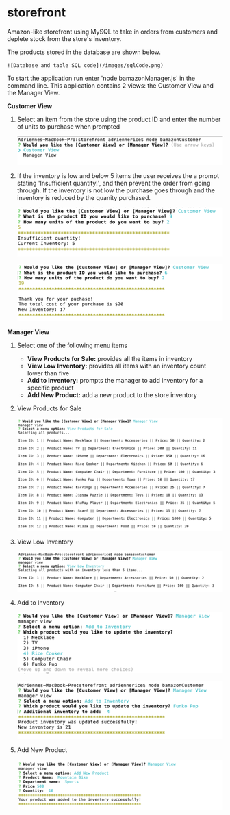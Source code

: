# storefront
Amazon-like storefront using MySQL to take in orders from customers and deplete stock from the store's inventory. 

The products stored in the database are shown below.

    ![Database and table SQL code](/images/sqlCode.png)

To start the application run enter 'node bamazonManager.js' in the command line. This application contains 2 views: the Customer View and the Manager View.

**Customer View**

 1) Select an item from the store using the product ID and enter the number of units to purchase when prompted

    ![Application prompt](/images/customerViewPrompt.png)

2) If the inventory is low and below 5 items the user receives the a prompt stating 'Insufficient quantity!', and then prevent the order from going through. If the inventory is not low the purchase goes through and the inventory is reduced by the quanity purchased.

    ![Inventory below 5 items](/images/customerPurchaseLow.png)

    ![Item purchased](/images/customerPurchase.png)
   

**Manager View**
 1) Select one of the following menu items
    - **View Products for Sale:** provides all the items in inventory
    - **View Low Inventory:** provides all items with an inventory count lower than five 
    - **Add to Inventory:** prompts the manager to add inventory for a specific product  
     - **Add New Product:** add a new product to the store inventory

2) View Products for Sale

    ![Manager View - All products](/images/managerAllproducts.png)

3) View Low Inventory

    ![Manager View - Low Inventory](/images/managerLowInventory.png)

4) Add to Inventory

    ![Manager View - Low Inventory](/images/managerUpdateInventory.png)

    ![Manager View - Low Inventory](/images/managerUpdateInventory1.png)

5) Add New Product

    ![Manager View - Add Product](/images/managerAddProduct.png)




